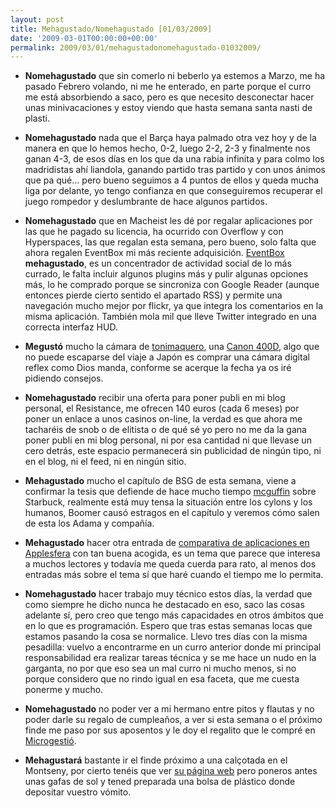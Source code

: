 ```yaml
---
layout: post
title: Mehagustado/Nomehagustado [01/03/2009]
date: '2009-03-01T00:00:00+00:00'
permalink: 2009/03/01/mehagustadonomehagustado-01032009/
---
```

- <strong>Nomehagustado</strong> que sin comerlo ni beberlo ya estemos a Marzo, me ha pasado Febrero volando, ni me he enterado, en parte porque el curro me está absorbiendo a saco, pero es que necesito desconectar hacer unas minivacaciones y estoy viendo que hasta semana santa nasti de plasti. 

- <strong>Nomehagustado</strong> nada que el Barça haya palmado otra vez hoy y de la manera en que lo hemos hecho, 0-2, luego 2-2, 2-3 y finalmente nos ganan 4-3, de esos días en los que da una rabia infinita y para colmo los madridistas ahí liandola, ganando partido tras partido y con unos ánimos que pa qué... pero bueno seguimos a 4 puntos de ellos y queda mucha liga por delante, yo tengo confianza en que conseguiremos recuperar el juego rompedor y deslumbrante de hace algunos partidos.

- <strong>Nomehagustado</strong> que en Macheist les dé por regalar aplicaciones por las que he pagado su licencia, ha ocurrido con Overflow y con Hyperspaces, las que regalan esta semana, pero bueno, solo falta que ahora regalen EventBox mi más reciente adquisición. <a href="http://thecosmicmachine.com/">EventBox</a> <strong>mehagustado</strong>, es un concentrador de actividad social de lo más currado, le falta incluir algunos plugins más y pulir algunas opciones más, lo he comprado porque se sincroniza con Google Reader (aunque entonces pierde cierto sentido el apartado RSS) y permite una navegación mucho mejor por flickr, ya que integra los comentarios en la misma aplicación. También mola mil que lleve Twitter integrado en una correcta interfaz HUD.

- <strong>Megustó</strong> mucho la cámara de <a href="http://www.genbeta.com/autor/tonic">tonimaquero</a>, una <a href="http://www.canon.es/For_Home/Product_Finder/Cameras/Digital_SLR/EOS_400D/index.asp">Canon 400D</a>, algo que no puede escaparse del viaje a Japón es comprar una cámara digital reflex como Dios manda, conforme se acerque la fecha ya os iré pidiendo consejos.

- <strong>Nomehagustado</strong> recibir una oferta para poner publi en mi blog personal, el Resistance, me ofrecen 140 euros (cada 6 meses) por poner un enlace a unos casinos on-line, la verdad es que ahora me tacharéis de snob o de elitista o de qué sé yo pero no me da la gana poner publi en mi blog personal, ni por  esa cantidad ni que llevase un cero detrás, este espacio permanecerá sin publicidad de ningún tipo, ni en el blog, ni el feed, ni en ningún sitio.

- <strong>Mehagustado</strong> mucho el capítulo de BSG de esta semana, viene a confirmar la tesis que defiende de hace mucho tiempo <a href="http://mrmacguffin.blogspot.com/">mcguffin</a> sobre Starbuck, realmente está muy tensa la situación entre los cylons y los humanos, Boomer causó estragos en el capítulo y veremos cómo salen de esta los Adama y compañía.

- <strong>Mehagustado</strong> hacer otra entrada de <a href="http://www.applesfera.com/mac-os/comparativa-de-aplicaciones-recolectoras-de-notas-ii-shovebox-y-evernote">comparativa de aplicaciones en Applesfera</a> con tan buena acogida, es un tema que parece que interesa a muchos lectores y todavía me queda cuerda para rato, al menos dos entradas más sobre el tema sí que haré cuando el tiempo me lo permita.

- <strong>Nomehagustado</strong> hacer trabajo muy técnico estos días, la verdad que como siempre he dicho nunca he destacado en eso, saco las cosas adelante sí, pero creo que tengo más capacidades en otros ámbitos que en lo que es programación. Espero que tras estas semanas locas que estamos pasando la cosa se normalice. Llevo tres días con la misma pesadilla: vuelvo a encontrarme en un curro anterior donde mi principal responsabilidad era realizar tareas técnica y se me hace un nudo en la garganta, no por que eso sea un mal curro ni mucho menos, si no porque considero que no rindo igual en esa faceta, que me cuesta ponerme y mucho.

- <strong>Nomehagustado</strong> no poder ver a mi hermano entre pitos y flautas y no poder darle su regalo de cumpleaños, a ver si esta semana o el próximo finde me paso por sus aposentos y le doy el regalito que le compré en <a href="http://www.microgestio.es/">Microgestió</a>.

- <strong>Mehagustará</strong> bastante ir el finde próximo a una calçotada en el Montseny, por cierto tenéis que ver <a href="http://lacasadelbosc.com/">su página web</a> pero poneros antes unas gafas de sol y tened preparada una bolsa de plástico donde depositar vuestro vómito. 
